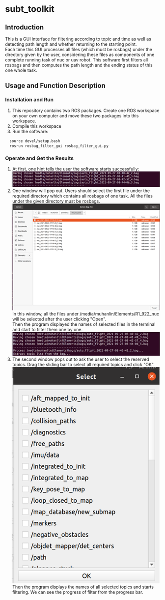 # subt_toolkit
## Introduction
This is a GUI interface for filtering according to topic and time as well as detecting path length and whether returning to the starting point.   
Each time this GUI processes all files (which must be rosbags) under the directory given by the user, considering these files as components of one complete running task of nuc or uav robot. This software first filters all rosbags and then computes the path length and the ending status of this one whole task.

## Usage and Function Description
### Installation and Run
1. This repository contains two ROS packages. Create one ROS workspace on your own computer and move these two packages into this workspace.
2. Compile this workspace
3. Run the software:
```
  source devel/setup.bash
  rosrun rosbag_filter_gui rosbag_filter_gui.py
```

### Operate and Get the Results
1. At first, one hint tells the user the software starts successfully:![start](image.png)
2. One window will pop out. Users should select the first file under the required directory which contains all rosbags of one task. All the files under the given directory must be rosbags. ![select bag](select_bag.PNG)
In this window, all the files under /media/muhanlin/Elements/R1_922_nuc will be selected after the user clicking "Open".    
Then the program displayed the names of selected files in the terminal and start to filter them one by one. ![selected_bags](selected_bag.PNG)
3. The second window pops out to ask the user to select the reserved topics. Drag the sliding bar to select all required topics and click "OK". ![select_topic](select_topic.PNG)Then the program displays the names of all selected topics and starts filtering. We can see the progress of filter from the progress bar.


